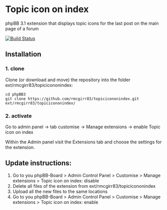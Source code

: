 Topic icon on index
=========================

phpBB 3.1 extension that displays topic icons for the last post on the main page of a forum

[![Build Status](https://travis-ci.org/rmcgirr83/topicicononindex.svg?branch=master)](https://travis-ci.org/rmcgirr83/topicicononindex)
## Installation

### 1. clone
Clone (or download and move) the repository into the folder ext/rmcgirr83/topicicononindex:

```
cd phpBB3
git clone https://github.com/rmcgirr83/topicicononindex.git ext/rmcgirr83/topicicononindex/
```

### 2. activate
Go to admin panel -> tab customise -> Manage extensions -> enable Topic icon on index

Within the Admin panel visit the Extensions tab and choose the settings for the extension.

## Update instructions:
1. Go to you phpBB-Board > Admin Control Panel > Customise > Manage extensions > Topic icon on index: disable
2. Delete all files of the extension from ext/rmcgirr83/topicicononindex
3. Upload all the new files to the same locations
4. Go to you phpBB-Board > Admin Control Panel > Customise > Manage extensions > Topic icon on index: enable
